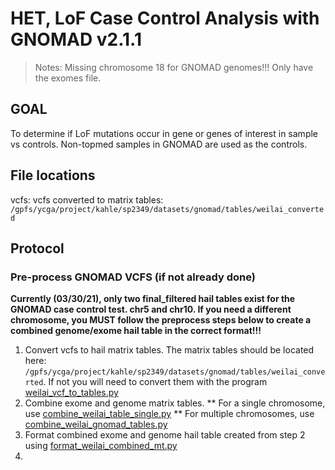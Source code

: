 
# HET, LoF Case Control Analysis with GNOMAD v2.1.1
> Notes: Missing chromosome 18 for GNOMAD genomes!!! Only have the exomes file.
## GOAL
To determine if LoF mutations occur in gene or genes of interest in sample vs controls. Non-topmed samples in GNOMAD are used as the controls.

## File locations
vcfs: 
vcfs converted to matrix tables: `/gpfs/ycga/project/kahle/sp2349/datasets/gnomad/tables/weilai_converted`

## Protocol
### Pre-process GNOMAD VCFS (if not already done)
**Currently (03/30/21), only two final_filtered hail tables exist for the GNOMAD case control test. chr5 and chr10. If you need a different chromosome, you MUST  follow the preprocess steps below to create a combined genome/exome hail table in the correct format!!!**
1. Convert vcfs to hail matrix tables. The matrix tables should be located here: `/gpfs/ycga/project/kahle/sp2349/datasets/gnomad/tables/weilai_converted`. If not you will need to convert them with the program [weilai_vcf_to_tables.py](./preprocess_GNOMAD/weilai_vcf_to_tables.py)
2. Combine exome and genome matrix tables. 
** For a single chromosome, use [combine_weilai_table_single.py](./preprocess_GNOMAD/combine_weilai_table_single.py)
** For multiple chromosomes, use [combine_weilai_gnomad_tables.py](./preprocess_GNOMAD/combine_weilai_gnomad_tables.py)
3. Format combined exome and genome hail table created from step 2 using [format_weilai_combined_mt.py](./preprocess_GNOMAD/format_weilai_combined_mt.py)
4. 
